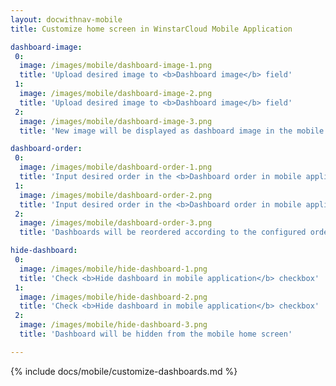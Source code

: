```yaml
---
layout: docwithnav-mobile
title: Customize home screen in WinstarCloud Mobile Application

dashboard-image:
 0:
  image: /images/mobile/dashboard-image-1.png
  title: 'Upload desired image to <b>Dashboard image</b> field'
 1:
  image: /images/mobile/dashboard-image-2.png
  title: 'Upload desired image to <b>Dashboard image</b> field'
 2:
  image: /images/mobile/dashboard-image-3.png
  title: 'New image will be displayed as dashboard image in the mobile home screen instead of default placeholder'

dashboard-order:
 0:
  image: /images/mobile/dashboard-order-1.png
  title: 'Input desired order in the <b>Dashboard order in mobile application</b> field'
 1:
  image: /images/mobile/dashboard-order-2.png
  title: 'Input desired order in the <b>Dashboard order in mobile application</b> field'
 2:
  image: /images/mobile/dashboard-order-3.png
  title: 'Dashboards will be reordered according to the configured order in the mobile home screen'

hide-dashboard:
 0:
  image: /images/mobile/hide-dashboard-1.png
  title: 'Check <b>Hide dashboard in mobile application</b> checkbox'
 1:
  image: /images/mobile/hide-dashboard-2.png
  title: 'Check <b>Hide dashboard in mobile application</b> checkbox'
 2:
  image: /images/mobile/hide-dashboard-3.png
  title: 'Dashboard will be hidden from the mobile home screen'

---
```


{% include docs/mobile/customize-dashboards.md %}
